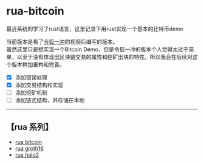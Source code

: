 # rua-bitcoin

最近系统的学习了rust语言，这里记录下用rust实现一个基本的比特币demo  

当前版本是看了[令狐一冲](https://www.bilibili.com/video/BV145411t7qp)的视频后编写的版本。  
虽然这里只是想实现一个Bitcoin Demo，但是令狐一冲的版本个人觉得太过于简单，以至于没有体现出区块链交易的属性和挖矿出块的特性。所以我会在后续对这个版本稍加重构和完善。  

- [x] 添加错误处理  
- [x] 添加交易结构和实现
- [ ] 添加挖矿机制  
- [ ] 添加链式结构，并存储在本地

-----------------------------------------

## 【rua 系列】  

- [rua bitcoin](https://github.com/brycewai/rua-bitcoin)
- [rua groth16](https://github.com/brycewai/rua-groth16)
- [rua halo2](https://github.com/brycewai/rua-halo2)
